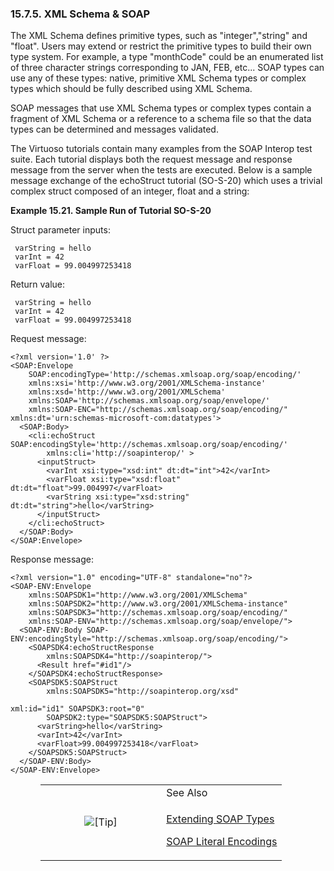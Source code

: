 <div id="xmlschemaandsoap" class="section">

<div class="titlepage">

<div>

<div>

### 15.7.5. XML Schema & SOAP

</div>

</div>

</div>

The XML Schema defines primitive types, such as "integer","string" and
"float". Users may extend or restrict the primitive types to build their
own type system. For example, a type "monthCode" could be an enumerated
list of three character strings corresponding to JAN, FEB, etc... SOAP
types can use any of these types: native, primitive XML Schema types or
complex types which should be fully described using XML Schema.

SOAP messages that use XML Schema types or complex types contain a
fragment of XML Schema or a reference to a schema file so that the data
types can be determined and messages validated.

The Virtuoso tutorials contain many examples from the SOAP Interop test
suite. Each tutorial displays both the request message and response
message from the server when the tests are executed. Below is a sample
message exchange of the echoStruct tutorial (SO-S-20) which uses a
trivial complex struct composed of an integer, float and a string:

<div id="ex_schemaandsoap" class="example">

**Example 15.21. Sample Run of Tutorial SO-S-20**

<div class="example-contents">

Struct parameter inputs:

``` programlisting
 varString = hello
 varInt = 42
 varFloat = 99.004997253418
```

Return value:

``` programlisting
 varString = hello
 varInt = 42
 varFloat = 99.004997253418
```

Request message:

``` programlisting
<?xml version='1.0' ?>
<SOAP:Envelope
    SOAP:encodingType='http://schemas.xmlsoap.org/soap/encoding/'
    xmlns:xsi='http://www.w3.org/2001/XMLSchema-instance'
    xmlns:xsd='http://www.w3.org/2001/XMLSchema'
    xmlns:SOAP='http://schemas.xmlsoap.org/soap/envelope/'
    xmlns:SOAP-ENC="http://schemas.xmlsoap.org/soap/encoding/"  xmlns:dt='urn:schemas-microsoft-com:datatypes'>
  <SOAP:Body>
    <cli:echoStruct SOAP:encodingStyle='http://schemas.xmlsoap.org/soap/encoding/'
        xmlns:cli='http://soapinterop/' >
      <inputStruct>
        <varInt xsi:type="xsd:int" dt:dt="int">42</varInt>
        <varFloat xsi:type="xsd:float" dt:dt="float">99.004997</varFloat>
        <varString xsi:type="xsd:string" dt:dt="string">hello</varString>
      </inputStruct>
    </cli:echoStruct>
  </SOAP:Body>
</SOAP:Envelope>
```

Response message:

``` programlisting
<?xml version="1.0" encoding="UTF-8" standalone="no"?>
<SOAP-ENV:Envelope
    xmlns:SOAPSDK1="http://www.w3.org/2001/XMLSchema"
    xmlns:SOAPSDK2="http://www.w3.org/2001/XMLSchema-instance"
    xmlns:SOAPSDK3="http://schemas.xmlsoap.org/soap/encoding/"
    xmlns:SOAP-ENV="http://schemas.xmlsoap.org/soap/envelope/">
  <SOAP-ENV:Body SOAP-ENV:encodingStyle="http://schemas.xmlsoap.org/soap/encoding/">
    <SOAPSDK4:echoStructResponse
        xmlns:SOAPSDK4="http://soapinterop/">
      <Result href="#id1"/>
    </SOAPSDK4:echoStructResponse>
    <SOAPSDK5:SOAPStruct
        xmlns:SOAPSDK5="http://soapinterop.org/xsd"

xml:id="id1" SOAPSDK3:root="0"
        SOAPSDK2:type="SOAPSDK5:SOAPStruct">
      <varString>hello</varString>
      <varInt>42</varInt>
      <varFloat>99.004997253418</varFloat>
    </SOAPSDK5:SOAPStruct>
  </SOAP-ENV:Body>
</SOAP-ENV:Envelope>
```

</div>

</div>

  

<div class="tip" style="margin-left: 0.5in; margin-right: 0.5in;">

<table data-border="0" data-summary="Tip: See Also">
<colgroup>
<col style="width: 50%" />
<col style="width: 50%" />
</colgroup>
<tbody>
<tr class="odd">
<td rowspan="2" style="text-align: center;" data-valign="top"
width="25"><img src="images/tip.png" alt="[Tip]" /></td>
<td style="text-align: left;">See Also</td>
</tr>
<tr class="even">
<td style="text-align: left;" data-valign="top"><p><a
href="ch-webservices.html#dtschsoaps" class="link"
title="17.1.3. Extending Datatypes for SOAP Objects">Extending SOAP
Types</a></p>
<p><a href="ch-webservices.html#soapdoclitenc1" class="link"
title="17.1.18. Document Literal Encoding">SOAP Literal
Encodings</a></p></td>
</tr>
</tbody>
</table>

</div>

</div>
